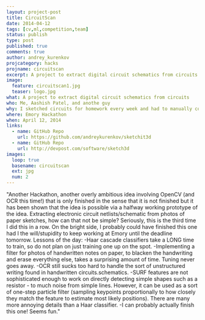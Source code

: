```yaml
---
layout: project-post
title: CircuitScan
date: 2014-04-12 
tags: [cv,ml,competition,team]
status: publish
type: post
published: true
comments: true
author: andrey_kurenkov
projcategory: hacks
projname: circuitscan
excerpt: A project to extract digital circuit schematics from circuits
image:
  feature: circuitscan1.jpg
  teaser: logo.jpg
what: A project to extract digital circuit schematics from circuits
who: Me, Aashish Patel, and anothe guy
why: I sketched circuits for homework every week and had to manually convert them to netlists, which got me thinking this would be fun to try
where: Emory Hackathon
when: April 12, 2014 
links:
  - name: GitHub Repo
    url: https://github.com/andreykurenkov/sketchit3d
  - name: GitHub Repo
    url: http://devpost.com/software/sketch3d
images:
  loop: true
  basename: circuitscan
  ext: jpg
  num: 2
---
```

"Another Hackathon, another overly ambitious idea involving OpenCV (and OCR this time!) that is only finished in the sense that it is not finished but it has been shown that the idea is possible via a halfway working prototype of the idea. Extracting electronic circuit netlists/schematic from photos of paper sketches, how can that not be simple? Seriously, this is the third time I did this in a row. On the bright side, I probably could have finished this one had I the will/stupidity to keep working at Emory until the deadline tomorrow. Lessons of the day:
-Haar cascade classifiers take a LONG time to train, so do not plan on just training one up on the spot.
-Implementing a filter for photos of handwritten notes on paper, to blacken the handwriting and erase everything else, takes a surprising amount of time. Tuning never goes away.
-OCR still sucks too hard to handle the sort of unstructured writing found in handwritten circuits.schematics.
-SURF features are not sophisticated enough to work on directly detecting simple shapes such as a resistor - to much noise from simple lines. However, it can be used as a sort of one-step particle filter (sampling keypoints proportionally to how closely they match the feature to estimate most likely positions). There are many more annoying details than a Haar classifier.
-I can probably actually finish this one! Seems fun."
